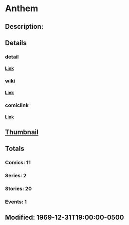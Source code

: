 # Anthem
## Description: 
## Details
### detail
#### [Link](http://marvel.com/characters/158/anthem?utm_campaign=apiRef&utm_source=225578a89fc76f3d20fbffda5d17a88d)
### wiki
#### [Link](http://marvel.com/universe/Anthem?utm_campaign=apiRef&utm_source=225578a89fc76f3d20fbffda5d17a88d)
### comiclink
#### [Link](http://marvel.com/comics/characters/1011208/anthem?utm_campaign=apiRef&utm_source=225578a89fc76f3d20fbffda5d17a88d)
## [Thumbnail](http://i.annihil.us/u/prod/marvel/i/mg/b/40/image_not_available.jpg)
## Totals
### Comics: 11
### Series: 2
### Stories: 20
### Events: 1
## Modified: 1969-12-31T19:00:00-0500